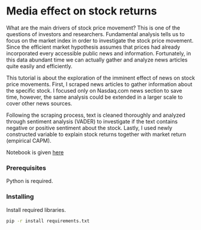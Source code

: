 # Media effect on stock returns

What are the main drivers of stock price movement? This is one of the questions of investors and researchers. Fundamental analysis tells us to focus on the market index in order to investigate the stock price movement. Since the efficient market hypothesis assumes that prices had already incorporated every accessible public news and information. Fortunately, in this data abundant time we can actually gather and analyze news articles quite easily and efficiently.

This tutorial is about the exploration of the imminent effect of news on stock price movements. First, I scraped news articles to gather information about the specific stock. I focused only on Nasdaq.com news section to save time, however, the same analysis could be extended in a larger scale to cover other news sources.

Following the scraping process, text is cleaned thoroughly and analyzed through sentiment analysis (VADER) to investigate if the text contains negative or positive sentiment about the stock. Lastly, I used newly constructed variable to explain stock returns together with market return (empirical CAPM).

Notebook is given [here](https://navruzbek1992.github.io/data_science_challenges/projects/news_and_boeing_stocks.html)

### Prerequisites

Python is required.

### Installing

Install required libraries.

```bash
pip -r install requirements.txt
```

